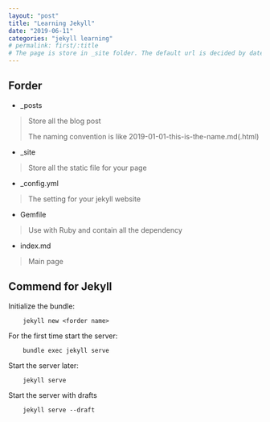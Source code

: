```yaml
---
layout: "post"
title: "Learning Jekyll"
date: "2019-06-11"
categories: "jekyll learning"
# permalink: first/:title
# The page is store in _site folder. The default url is decided by date. However the url will be change when you have categories. Permalink can decided the url utimatly if that exist.
---
```

## Forder
* _posts
> Store all the blog post
> 
> The naming convention is like 2019-01-01-this-is-the-name.md(.html)
* _site
> Store all the static file for your page
* _config.yml
> The setting for your jekyll website
* Gemfile
> Use with Ruby and contain all the dependency
* index.md
> Main page

## Commend for Jekyll
Initialize the bundle:
```
    jekyll new <forder name>
```

For the first time start the server:
```
    bundle exec jekyll serve
```

Start the server later:
```
    jekyll serve
```

Start the server with drafts
```
    jekyll serve --draft
```

## 







